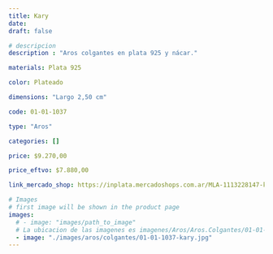 ```yaml
---
title: Kary
date: 
draft: false

# descripcion
description : "Aros colgantes en plata 925 y nácar."

materials: Plata 925

color: Plateado

dimensions: "Largo 2,50 cm"

code: 01-01-1037

type: "Aros"

categories: []

price: $9.270,00

price_eftvo: $7.880,00

link_mercado_shop: https://inplata.mercadoshops.com.ar/MLA-1113228147-kary-_JM

# Images
# first image will be shown in the product page
images:
  # - image: "images/path_to_image"
  # La ubicacion de las imagenes es imagenes/Aros/Aros.Colgantes/01-01-1037-kary
  - image: "./images/aros/colgantes/01-01-1037-kary.jpg"
---
```

